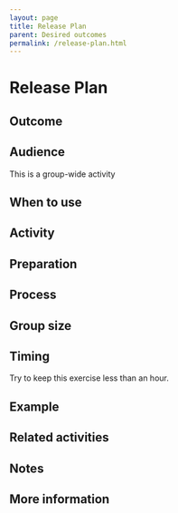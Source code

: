```yaml
---
layout: page
title: Release Plan
parent: Desired outcomes
permalink: /release-plan.html
---
```


# Release Plan

## Outcome

## Audience
This is a group-wide activity

## When to use

## Activity

## Preparation

## Process

## Group size

## Timing

Try to keep this exercise less than an hour.

## Example

## Related activities

## Notes

## More information
